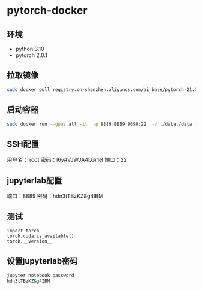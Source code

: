 # pytorch-docker

## 环境
- python 3.10 
- pytorch 2.0.1

## 拉取镜像
```bash
sudo docker pull registry.cn-shenzhen.aliyuncs.com/ai_base/pytorch-21.07-py3:101
```

## 启动容器
```bash
sudo docker run --gpus all -it  -p 8889:8889 9090:22  -v ./data:/data --rm registry.cn-shenzhen.aliyuncs.com/ai_base/pytorch-21.07-py3:101
```

## SSH配置
用户名： root
密码：l6y#VJWJA4LGr1eI
端口：22

## jupyterlab配置
端口：8889
密码：hdn3tTBzKZ&g4IBM


## 测试
```vim
import torch
torch.cuda.is_available()
torch.__version__
```


## 设置jupyterlab密码
```bash
jupyter notebook password
hdn3tTBzKZ&g4IBM
```
